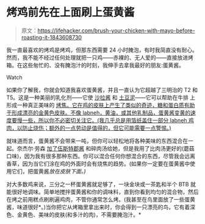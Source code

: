 # 烤鸡前先在上面刷上蛋黄酱

> 原文：<https://lifehacker.com/brush-your-chicken-with-mayo-before-roasting-it-1843608730>

我一直最喜欢的烤鸡是烤鸡，但那东西需要 24 小时腌泡，有时我简直没有耐心。然而，我不能不经过任何处理就把一只鸡——赤裸的、无人爱的——直接放进烤箱。在这些匆忙的、没有腌泡汁的时刻，我伸手去拿我最好的朋友:蛋黄酱。

Watch

如果你了解我，你就会知道我喜欢蛋黄酱，并且一直认为它超越了三明治的 T2 和 T5。这是一种美丽的乳化剂——它使 [沙拉酱](https://skillet.lifehacker.com/make-salad-dressing-with-an-almost-empty-mayo-jar-1835270116) 和 [土豆泥](https://skillet.lifehacker.com/how-to-making-smashing-mashed-potatoes-1820225954)——它可以帮助在牛排 上形成一种真正美味的 [烤焦。它在鸡的皮肤上产生了类似的奇迹，糖和蛋白质有助于形成漂亮的金黄色皮肤。不像 labneh，黄油，或其他乳制品，蛋黄酱变黄的速度要慢一些，所以你不必密切关注它。(我几乎总是用箔纸盖住一部分 labneh 鸡肉，以防止烧伤；额外的一点劳动是值得的，但它可能需要一点警惕。)](https://skillet.lifehacker.com/you-can-use-mayonnaise-to-sear-a-steak-1834218246)

就味道而言，蛋黄酱不会带来一吨，但你可以轻松地将各种美味的东西混合在一起。奈杰尔·劳森 [加了伍斯特郡酱](https://www.nigella.com/tips/chicken-and-mayonnaise) 和碎肉汤给她，但是我用了比肉汤更好的(蘑菇口味)，因为我有很多那种东西。你可以混合任何你想混合的东西，尽管我会远离香草，因为当它们涂在鸡的外面时会有烧焦的趋势。(如果你一定要在蛋黄酱中使用它们，把蛋黄酱*放在皮肤下面。)*

对大多数鸡来说，三分之一杯蛋黄酱就足够了，一块金块或一茶匙和半个 BTB 就能很好地调味。简单地搅拌蛋黄酱和你的调味料，直到你看到均匀的混合物，然后在烤之前用糕点刷刷遍鸡肉，不管你通常怎么烤。(我甚至在鸟里面放了一些蛋黄酱，味道很好*。)当你把它从烤箱里拿出来时，你会得到一只漂亮的鸟，它有着深色、金黄色、美味的皮肤(和多汁的肉)，不需要腌泡汁。*